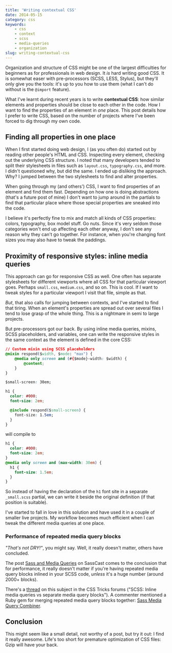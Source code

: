 ```yaml
---
title: 'Writing contextual CSS'
date: 2014-05-15
category: css
keywords:
    - css
    - context
    - scss
    - media-queries
    - organization
slug: writing-contextual-css
---
```


Organization and structure of CSS might be one of the largest difficulties for beginners as for professionals in web design. It *is* hard writing good CSS. It is somewhat easer with pre-processors (SCSS, LESS, Stylus), but they'll only give you the tools: it's up to you how to use them (what I can't do without is the `@import` feature).

What I've learnt during recent years is to write **contextual CSS**: how similar elements and properties should be close to each other in the code. How I want to find the properties of an element in *one* place. This post details how I prefer to write CSS, based on the number of projects where I've been forced to dig through my own code.

## Finding all properties in one place

When I first started doing web design, I (as you often do) started out by reading other people's HTML and CSS. Inspecting every element, checking out the underlying CSS structure. I noted that many developers tended to split their stylesheets in files such as `layout.css`, `typography.css`, and more. I didn't questioned why, but did the same. I ended up disliking the approach. Why? I jumped between the two stylesheets to find and alter properties.

When going through my (and others') CSS, I want to find properties of an element and find them fast. Depending on how one is doing abstractions (that's a future post of mine) I don't want to jump around in the partials to find that particular place where those special properties are sneaked into the code.

I believe it's perfectly fine to mix and match all kinds of CSS properties: colors, typography, box model stuff. Go nuts. Since it's very seldom those categories won't end up affecting each other anyway, I don't see any reason why they can't go together. For instance, when you're changing font sizes you may also have to tweak the paddings.

## Proximity of responsive styles: inline media queries

This approach can go for responsive CSS as well. One often has separate stylesheets for different viewports where all CSS for that particular viewport goes. Perhaps `small.css`, `medium.css`, and so on. This is cool. If I want to tweak styles for a particular viewport I visit that file, simple as that.

*But*, that also calls for jumping between contexts, and I've started to find that tiring. When an element's properties are spread out over several files I tend to lose grasp of the whole thing. This is a nightmare in semi to large projects.

But pre-processors got our back. By using inline media queries, mixins, SCSS placeholders, and variables, one can write the responsive styles in the same context as the element is defined in the core CSS:

```css
// Custom mixin using SCSS placeholders
@mixin respond($width, $mode: "max") {
	@media only screen and (#{$mode}-width: $width) {
		@content;
	}
}

$small-screen: 30em;

h1 {
  color: #000;
  font-size: 2em;

  @include respond($small-screen) {
    font-size: 1.5em;
  }
}
```

will compile to

```css
h1 {
  color: #000;
  font-size: 2em;
}
@media only screen and (max-width: 30em) {
  h1 {
    font-size: 1.5em;
  }
}
```

So instead of having the declaration of the `h1` font site in a separate `_small.scss` partial, we can write it beside the original definition (if that position is suitable).

I've started to fall in love in this solution and have used it in a couple of smaller live projects. My workflow becomes much efficient when I can tweak the different media queries at one place.

### Performance of repeated media query blocks

*"That's not DRY!"*, you might say. Well, it really doesn't matter, others have concluded.

The post [Sass and Media Queries](http://sasscast.tumblr.com/post/38673939456/sass-and-media-queries) on SassCast comes to the conclusion that for performance, it really doesn't matter if you're having repeated media query blocks inlined in your SCSS code, *unless* it's a huge number (around 2000+ blocks).

There's a [thread](http://css-tricks.com/forums/topic/scss-inline-media-queries-vs-separate-media-query-blocks/) on this subject in the CSS Tricks forums ("SCSS: Inline media queries vs separate media query blocks"). A commenter mentioned a Ruby gem for merging repeated media query blocks together: [Sass Media Query Combiner](https://github.com/aaronjensen/sass-media_query_combiner).

## Conclusion

This might seem like a small detail, not worthy of a post, but try it out: I find it really awesome. Life's too short for premature optimization of CSS files: Gzip will have your back.
